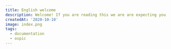 ```yaml
---
title: English welcome
description: Welcome! If you are reading this we are are expecting you have come accross Ospic HMS in one way or another
createdAt: '2020-10-10'
image: index.png
tags:
  - documentation
  - ospic
---
```


